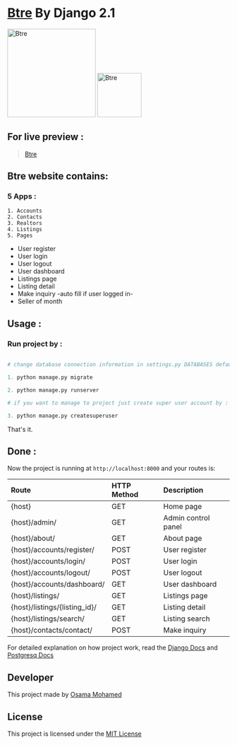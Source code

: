 # [Btre](https://osama-btre-django.herokuapp.com) By Django 2.1

[<img src="https://www.djangoproject.com/s/img/logos/django-logo-negative.png" width="200" title="Btre" >](https://osama-btre-django.herokuapp.com)
[<img src="https://www.osamamohamed.com/img/icons/svg/postgresql/postgresql.svg" width="100" title="Btre" >](https://osama-btre-django.herokuapp.com)


## For live preview :
> [Btre](https://osama-btre-django.herokuapp.com)


## Btre website contains:
### 5 Apps :
    1. Accounts
    2. Contacts
    3. Realtors
    4. Listings
    5. Pages


* User register 
* User login
* User logout 
* User dashboard
* Listings page
* Listing detail
* Make inquiry -auto fill if user logged in-
* Seller of month


## Usage :
### Run project by :

``` python

# change database connection information in settings.py DATABASES default values with your info then run 

1. python manage.py migrate

2. python manage.py runserver

# if you want to manage to project just create super user account by :

3. python manage.py createsuperuser

```

That's it.

## Done :

Now the project is running at `http://localhost:8000` and your routes is:


| Route                                                      | HTTP Method       | Description                            	    |
|:-----------------------------------------------------------|:------------------|:---------------------------------------------|
| {host}       	                                             | GET       	       | Home page                                    |
| {host}/admin/  	                                           | GET      	       | Admin control panel                        	|
| {host}/about/  	                                           | GET      	       | About page                                   |
| {host}/accounts/register/                                  | POST       	     | User register             	                  |
| {host}/accounts/login/                                     | POST      	       | User login                	                  |
| {host}/accounts/logout/                                    | POST      	       | User logout              	                  |
| {host}/accounts/dashboard/                                 | GET      	       | User dashboard           	                  |
| {host}/listings/                                           | GET      	       | Listings page            	                  |
| {host}/listings/{listing_id}/                              | GET      	       | Listing detail           	                  |
| {host}/listings/search/                                    | GET      	       | Listing search        	                      |
| {host}/contacts/contact/                                   | POST      	       | Make inquiry              	                  |



For detailed explanation on how project work, read the [Django Docs](https://docs.djangoproject.com/en/2.1/) and [Postgresq Docs](https://www.postgresql.org/docs)

## Developer
This project made by [Osama Mohamed](https://www.facebook.com/osama.mohamed.ms)

## License
This project is licensed under the [MIT License](https://opensource.org/licenses/MIT)
